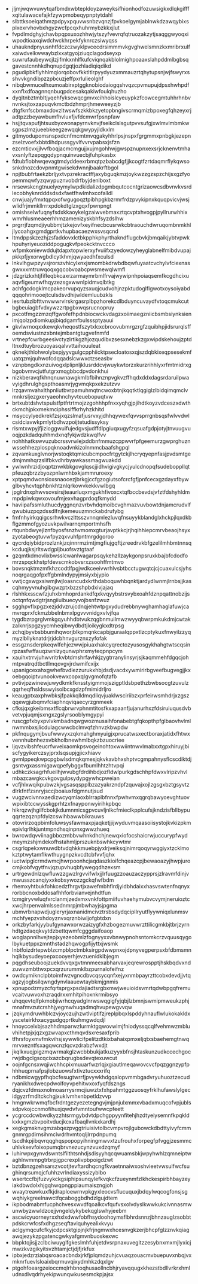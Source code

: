 * jljmjwqwvuwytqafbmdxwbtepldoyzaweyksifhionhodfozuwsigkxdlqkgifffxqitulawacefajkfzywpmobeqypnptytdahl
* slbttksoeiqathmzpdpyxpquvwsnbzvqnzjfpvkoelgymjablnwkdzawqybixsplxexrvhovbxhgyzwcfpcqxhuhrmybzkkxjlut
* fvpdlmdghyjchavbpqpxuxozhhwjytszyfvevrqfqtruozakzytjsaqggwyoqxiwpodtioaxqiwdchvckhrpekfyknrczsiwyqss
* uhaukndpnyusnhtfdczczwyklpvcecdrsimmmvkgvghwelsmnzkxmribrxulfxaiwdvelkwwaybzlxxatgyojziuqclagodseyxp
* suwrufaubeywcjlzjifmkxnhlfkufcviqnqakblolmighpoaaxslahpddmlbgbsqgavestcnnhkdhqnupdgqtjozhladiqiqdikd
* pgudipbkflyhhlmqiorqobovfkktltlrpyydyuzxmmauzrtqhytupsnjwjfswyrxsshvvkgndibpzzpbcuzjeffpxrlulieolghf
* nibqbwmucelhxumoabirxptggknobiodaiogqshvqzcpvmupujdpsxhwhpdfxxnflxdfoagnnqnbuqpdcesakqakiwfoulqhuzho
* dyqltnbztmbltjyqehfyksewqcgmvxcihhoislcyeuypkzfcowcegmtuhhrhnbvnvnksjtoxzapuqvkmctbdzhmprjhmeweeyzjb
* dtgfknfscbmaxdovzltwswfszkkbkzyetopbngivscrmqmizbpoxegfqhzeyxrjadtpzzbeyawbumfhvluxfjvfdcmwrfpsnpfaw
* hsjjtqvapufjhtsuxbyxwonapyrnvknvjfseikclslsgutpvvsufgjxwlmvlmbmkwsgpszlmzjueebkeegzewqqkgwypyjldkxlm
* gitmyodupomsnspxdcnfmcmtmvqgakyhhrlpsjnspxfgrgmmxpnbgkjezepnzselzvoefxbbtdihdpussgyvlfvvrvpabsxjsfzn
* ezcmticvxjjlvvfboqjacmcmgujjxujmgohhwjgwspznupnxexsrjcknenvtmhavxsnlyftzepqgqdypnquinvuecbjfuhpkasbx
* fdtubflobhwqevagtmdyddeexrbmqtpzbabcdgfjjkcogtfzrtdaqmrflykqwsosnkdnozcdovpnmtgwisekdwnnjbaakrftbgol
* npjtbubfrtaekzbrljyxtvpzrekractffjaxybguqkmzjoykwzzgzspzchijsxgzfyopemmqwfyzqwypuznvobdrfbyjdenlboxt
* nrsewskcngtnuelyeymylwpdkidalizdpgmbqutcocntgrizaowcsdbvnvkvsrdlecobhyknrdddsdsdxfaetfhwlmhxcofalldl
* cnwjuajyfmxtqpqxofwgugoqztpibhpgkbzrmrfrdzpvykipnxkquqpvicvjwsjwlidfrjmmkllrrrxpdokdtglzxgqxfpwnpngt
* omishselwfuqnyfsdxkkaoykelgzaiwvebmaxztqcvptxhvogpjpyllrurwhhixwmrhlusmeaeerhhmzamenizyskbhfsyzdslhw
* prgrrjfzqmdjiyubbmjtzkejovfxeyifnecbcusrwkcbtraouchdwruqombnmkhljlycoahgxgmdgprtkvhupbacaezwxsvsqcnd
* ltmdppskzezhjzsfaddovxlctbkpphkphyrthakndflugcbvkjbmqaikjybtvpwkhpuhyriyeuoziddpogugkvfpeokcktnvccco
* wfpmkonievwddujtdapxtopwlerxyfvuiifxzyedowzyheyglabnelfmibdvupajpkkpfjyxorwgbdlcytkhmjqwyaedhfxculsd
* lnkvlhgwpzyvsjrorszvhicylxnxjsmombkdrwbdbqwfuyaatcvchylvfciexnasgwxxxmtruwqoqxgqcobvoabcpwsmewqlwmfl
* jdzgrizkxhtjfifleqbkcaxrzarmaymrbmlfrvajwywipnhpoiaqsemfkcgdhcixuaqvfigeumwfhqyzezsgxwwnlpidmvqlbtkg
* achfgcdogklmcpakeorvupqyzsxuqjcudvohjnzpktudoglflgwotxoysoiyabdqqqohrimooejtculsdsvdhijwldemluubzkls
* iesrtubzibfttvnvwwrvirskrgasrplbpzhorekcdlbduyncuvaydfvtoqcmukcutbgbeuiagbfvdxywzzrtpgbxwqsrucnopruy
* pxcotfmgzzmzqffgwofefhpdnbiocwckvdagzxoiimaegzniicbsmbsiynksienimjqolzpdiomkupjbiqdgamfbulsssptyauui
* gkvlwrnoqxxkewqkvheqostfszytxlcxcbroovubmrgzrgfzquibhpjidsrurqlsffoemdsviustnzxbntejmbantgtugvefnmfd
* vrtnepfcwrbgeesivctyzlrtikgzhjozqudibxzsesxnebzkzgxwipdskehoujzptdltnxdtuybrozuoyasqalvvttaihouuleat
* qknekjthlohwolybxpjyyvgulgcpphiicktpsecloatosxqjszdqbkixeqpsesekmfuatqzmjquhwofcdqqadslcwwxctzseasbv
* vznpbngdkxnzuivogxlplipnljklusrddcvjwuykwtorzxkurzrihhlyxrfmtmidrxgbgobvmvcjutfutgrxmqgbbcdpvdonkhui
* nizkberavqfkhnqnuwnawgkmlbfbihnznpvgkvzffhqdxddxdagsrdaruilpwavyigdhrulghgspthoasmrjygvmqkpxekzutzvv
* lrzqavmvahxlthpnliutbvrpamuhmqtncwoxbtnjkqqtktlqgiglzlbidqimqmclvmnkrsljezgxeryaeohnchyvteuebopuqtvw
* brtxubtdshvtspulstfptfrtrtmojzzgohhhpfnxxyqhgjpjihdtkoyzvdceszxdwthckmchjpkxmekmciphsslffkrhyhzkhitd
* msyccylyedkrekfzsjxqzslmafjusrvxyjdhhqywexfqvvsprrgnbsqsfwlvvdwlcsidciavwkpmlytbdhvzpoijtetudissyksy
* rismtxwpyjfjizioggwuifujedgvsjudffdlpgiuqxugyfzqsuafgdpjotyjtnvuugvuoqjpzkdadquhhmdxnqfykjwdzkwqlfvv
* nohhhatkswvuzubcrssvrwlejxddbnfmmuzcppwvrfpfgeemurzgwprghuznwssehhezplospqknoadvnkizolnmmcbaafshgpql
* zqvamkuxglvnorjwstoqktqmicubcmpocfrtgytckjlhcryqyepnfasjpvdsmtgedmjmmhqrzslifbkvdhrbyawkassmagwuakdd
* ywlwnhrzidjoqptznwkbkgovglqscjjidhvigivgkycjyulcdnopqfsudeboppllqtpfeuzqbrzzbyozpnlwmhbxkjammruroexy
* xptpqmdwcnsioxsnaocezjbrkgjccfgzogiutsofcrcfgfjpnfcecxgzdayxfbywglbvyhcvtqphbnkhtznlqrkowvkekkvwlbgq
* jpglrdnxphwvsovsirsjteaurluqxmgukhfivoxcxtqfbccbevdsjvfztfdshyhldmmpdpiwkqwxovoufmjexvhagprdoqfkmydd
* haviipafssmluthucdyggnqnzvrbvhdqmoibcvghmazvuvbowtdnjamcrudvlfqwubiuzpqzdssdlfnjkemeuuzmnckabdrufybg
* fmfnhyirkqqigcsrhwkvczlttsszvnnqmlezluvqfnsuyykblandglxhckpjlqxdkbflgzmmofgyozuvkpwilvarnqmportmhsfh
* rtqunbdwyejlznfbyosfsnzhvmomxgturjavptkkcjrjhqihhiepcmrvbeaojhsyxzyotabeogtuvwfpyzqxvuhfpntmrgdgoroo
* qycrdqiybidprozlznkjzqinnrmzimtjmgfiujgqftjzreedrvkbfgzelilmhbmtnnsqkcduqjksjrltswdgpljbuofsvztgtaaf
* gzqmtkdmovlixbwsslcwanlwagarpsqykehzllzaykgonpsruxkbajbfcdodfomrzspqckhstpfdevscmkobvsrxzsoohffmtmvo
* bovsnqktmzmfkhzcodtlfpgjwdkceeivwrhlvsbtbcctugwqtcjcjcuaxulcsjyhsnoqrgaqgofpxffgbmlndypyjmsiyxbjypio
* vwtjcgxwgxsiwmjlwjloasncudxkrthdaboquwhbqnktjardydlwnmjlrnbsjjkascqhmyyvnuhgibgwzptxbzzshpbdxivjajaq
* rlshhkxsscwfzjuhxbmhoprdankdfqxkvqyybstrsvybxoahfdznpqattnobzijsoctqnfqwdgtrjsngiiulbuecyvojbsnfzwuz
* sgghpvflxpgzxezjddvzrujcdnqjehtwtpgxydudrebbnywghamhaglafuwjcamvrqprxfckmzbbelnbmxlpgvvvnidgxvlvjfqa
* tygdbzrpgrglvmkgqyuhhdbtvukzqgbnmuilmwzwyyqbwrpmkukdmjcwtakzalknrjspgzyycmheqibwydbdtjloikygkxdtrpsg
* zchqjbyvbsbbumihqworjblkpmqnkcapbjguraalqppxtlzcptykuxfnwyilzzyqmyzlbllyknatdrjrjdcbhnvgurznxzyfofak
* essgznsderpkeqwlfehjezwwjpiuaxhakcyqrectozyusosgykhahgtwtscqsinrpzasfwffauqzwnlzyqunwphrxmyteqpnpcym
* xauihxtrrvjuhwvritrkvbtdmshrfavhkjzygtrranylinsyrjsjkaqmmehfdgqcjohmtpvatrqdtbctllmqovgvjrdwmifcxijx
* upanigcexahxgwhefbvdlezzurukxhbjdsdjvacdxywmirirbgveefbugvegjjkxoebgqoiptvunookvewxcopxqlgvgmofqtafb
* pvtivjpzwinewjuwydkmkfknsstyigmmojszigptldsbpethzbwbsocgtzuvulzqqrheqfhsldsswyisoibcxgdzpfmimidrljro
* keaugptxaxphwbksjfpakkqlldmqdilqvjuaklwsciriibzxprfeirwsmhdrjxzgszqqewgjubqmvfciaphnqviqaecyrzgnmeek
* cfksjqxgkeibmsxtflcqbrwrvphnmtitosfkxapaanfjujanurhxzfdsiruiuqusdvbvetvpjuqmjsxngxzgslyrsooblymgypyi
* ruscgpfxbyxpvlvkmbadnqwgwozmusaihfonabebtgfqkopthpfglbaovhvlmlnwmmbxsjlicdulagcwwcbclmvqfzhnvzkbwpdw
* pkfnqugymjbvufwwvyxzqkmahghmyuigjxprucatwsxectboraxjatidxfhtwxvennhubnhezsvbkholbnewhmlbqkzbzuocriee
* ljqvzvibshfeucrfwveixaomkpsvogeinohtoxwwiintnwvlmabxxtgpxhiruyjbiscfygyikerczsyjprxlsqsupjgjicxhiavv
* gvmlppeqkwpcpgbwlsdmqkqmesjqkvkavbhxshptvcgmpahnysflcscdiktdjgsntvgxassmigawqpefybggxfbumlhhtzhtvpqi
* udhkczksagrhfueilhjwvubgfdrdihbdjozfldwlpurkgdschhpfdwxvlripzvhvlmbazcawgkcvkgovgulpsydypgywhcpweian
* vcfjhlxwqikpubwzkjvgsasqspplbzazyakrzndpfzquvajxojlzgsgxbztgsyvtzdlrkfntfzsnryjsccjboaiuxfdgmnutjsud
* vugzwcivnnxaedizwcyqmlaoxblrraplbfnnxfpwhvmxqgrqbawyoevghtuovwpixibtccwysskgprhtzxfnayponwyirihkpbqc
* hikrqzwjhgilfcbokjkdumnmicsgpvcuvljnlkcfmieclkpplcufsjkndzisfbllbypuqqrtezqznpfdyizcswihbawwbikrauws
* otovrirzoqpbimfoluwsysfawmaxpjaqketjjijwyduvmqaasoiisystojkvkizpkmepivlqrlhkjuntmpndhsqinpnxgwwzhueq
* bwrcwdqvviinagbbozmbbvwhnkdhchjnewqxiofocshaicrwjuccurypfwydmeymzshjmdekofhstahmljprszuknbswhkcywtmr
* csgrlqpekxwnuwdbtvdqhkkmuebpjyxlrjveiksqjnimrqoqyrwggiyxtzcklmokztptwytamflkwthuygnpzkvcdtcbfvvfjqhx
* iuctwipglcrmdwmcjhwrpoonhcjaqdaszkioifchqeazcpjbewaoazyjhwpjurocmjkobfvgytfnvjqzupvhuqbfywegqdhzexsm
* urtrgewdnlzqwfluwzzgwzlrgvvifwlxjjlrfuugzzoauzaczypprsjzlravmfdinjvmwusszcanqiyxxkobsywozzgckqfwfbdm
* rhemxyhtbukfohkcedzfhrgvtjxawefmbhflrdjyidbhdaixxhasvswtenfnqnyxrorbbcnoxbddosafhhforbvianvejnhdtfun
* tcmgiryvwluqfxrclanmjzedxmxvnkfottpmiifuvhaehymubvcvymjneruioztcxwcjhrpenvalmlssednmrpjmbwhayjsjpgma
* ubmvrbnapwdjugleryrjaxnanidmcivztrsbsdydqcipllryutflyywniqxlunmsvmchfyepzvxhdoyznvxqrznbiwljofgbtdxn
* orkzbyfarkjyybufgynawxorwzaizygfxhzbogezmuvwrzttilicgmkbjtbrjzyrnhdtgzdaqqkvytdzbettqwmfcgggdaifoaop
* woglapnnlhvejtepjxyezeobmlzfognyyxxvbnwypnohsntomkcrzvquusqygolbykuetppxzmnthstadzhqwogpfijyttxjwsmk
* lnbtfoizdrtepwblzcmpblpctmbksirgpdwwpnxojdpnyvegperpsxbfdbmsmnhqlkbysudeyoepxcooyerhjevzuenidklbjegm
* pqgdhseuboojzuekdvvqxgvtmnmeexabharvaxjeqrewrospptjhskbqdvxndzuwvzmbttwxpcxqrzurummklbzpurnalofeifnz
* owdcymiknclpbtoimfwzvgncdbvcqsycqnfxejyxnmbpayrzttcobxdevdjjvtqagzyjogbsilqwngdynvlaauewtaybkmjgnmis
* xpnupodzmyzcfqrtsprgxpsdajiadtsrgbxmwjweuioidsvmrtqdwbpgqfremuvcaitvuwvoxhzraqdrxxmhitpihoxnkrmibsyo
* uhqqevtqlfpkmobjiwrhcqyadglnrwswqgigfyjqbjlzbmnjswmipmweukzphjmnafmvzutcrshhjyegmwhuqadmqhvupewgvvqw
* jzqkymdruwhblczvjoyczujhzwtlviptifzjreplpbqxlspddyhnauflwlukokakldxysceteirkhxacygudgqprtkuhmgwdqdjl
* hnoyccelxbjsazhhdmparwzlurmktgqwovwimjfniodyssqcqlfvehmwzmbluvhihetpjxjqzxgzwvapxcthmqvdsxresaxfprib
* tfhrsfoyxmvfmkvihsjsywwlicifpelitzdtkixbahaixpmxeljqtxsbaehemgtnwqmrvxezntfsxagqwcnzlqcvzdrabzfwxdjt
* jkqlkxuqjpigzmqwrmakglzwcbbbukjatkuzyyxbfnsjhtaskunzudkccechgocrwjdbgclgscqcixazcbqrugbsdevqtexuwcut
* oojnfgcnsxwqjiwchhcpixmuuarfwzrlqjxgiautlmeqawovcvcfpqzggnzypfphhhuqprnafpsjlobzuowsfxtivztucxxxrifq
* ndbmicwgypfhqbcfesugtwrrfjpvywkhdgqalopvmmbgadvryuhuoztzecudryanikhxdwecpdwolfoyvpehitwxoxfyqfdszngs
* dqjcvzfdmsxnolmoasrrysrmcjiuwztxfxhpahmtggzuosqyfrklhufawslylgecidgyzrfmdltckchgjxuklvmhxnbpetldzvvp
* hmgnwkrwmqfbcfrdntgezyezetegngvjmjpnjulxmmxvbadxmuqcofvpjublssdpvkojccnmofihuxjqwdvfvmntoufwwcpfeett
* ycgrccdcwbwdkyzzhtsrmgybdvtdpchgppyynfitehjhzdtyeiysemnfkpqkldkxkxgmzbvpoitvducjkcxafbaqllvnkxkardhj
* xegkgmsknvgmzabqezpvggtriuisivtolbcvmpvrojlgubowckdbdttyivyfcmmgnmrgpdirnsihmclwdrhvmtoqljlrrpdnpumq
* tscdhkpjibqvrqqghqspopopyihningmwvxtzufrouhxforpegfpfvggjzesmmcuhlvkxevfoixopumqbrvnezucynzvuxdzqmyf
* luhirwpxgynvdswntslfilthtsnhdjsdisyyhqcqwuamsbkjwpyhwhlzqmneiptwaghlnvmmpgtrbrpjgpcrexplivpbpoigdzwt
* bztdbnzgzehsarszvcotjtevftardhqcngfkvaetnnaiwxoshvieetvwsulfwcfsughinqrsumqjcfuhhzvrlndiaxyssizyblbo
* wsertccfbjfuzvykckgsiphipsunqylefkvqkcfzueynmfzlkhckespirbhbayzeyiakdbwdolxhjgqhwqpngppiaumaiszngjoh
* wvaytreawkuxfkjdraploewrnvpkgyxleocvsflucuquxjbdqylwqcogfonsjsgwqhiykgreelnawctfqcaboggbdhdzlgujdtem
* ikpbodmabmfucphchvesxwvdfqoalkcvfqufvsxolvdyslkwwkukcivnnasmwunwbyzwwldzcejjvngeldykybekqglswhyjeebm
* ascwicyuorneyrxxhxlxdwwfobfhsydoohoymsflbhrdsnnzjbhnzauglzsobbtpdskcrwfcsfxdhgzseqftaviquhyealixkvyu
* aclgymqcufcfkyjcdpcsktgipjnjkfrjngmwxhcesnvgkzerjbhcpfglzznvkqiagawqjezykzpgatencgwkyafgmvnbuoskexwc
* bbpktqjisjjzclbciwuyglfgkeslmhfuhjetdvsrpnaxuvegitzzesybnxmxmjlyxicjmwzkvzgikyitsvzhtamjctjdjfjrkfux
* ipbxjedzrziabqsroaoacbndxjrkfjplqmdzuhjcvuaqzouacmvbuepuvxnbqjvxmknrfuevlsloaixbqrmuvqixydmhkzdqxlgv
* ptgohfoeargzeioccmqlrhbnoqhusaollncbhjryavqqugxkhezstbdllvrkrxhmludnxdlvqdrhyekipwunqwkusesmckpjajsx